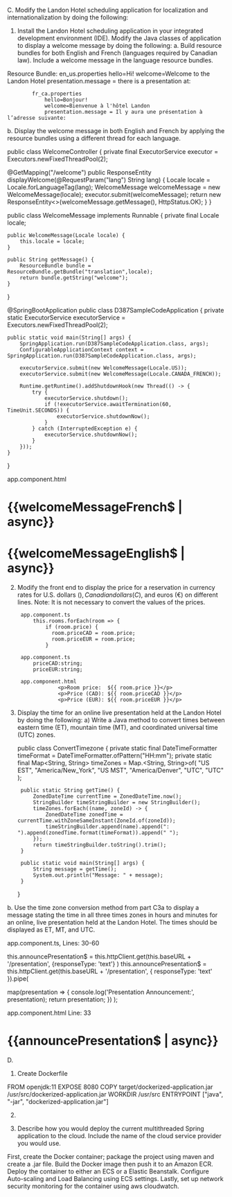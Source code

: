 C. Modify the Landon Hotel scheduling application for localization and internationalization by doing the following:
1. Install the Landon Hotel scheduling application in your integrated development environment (IDE). Modify the Java classes of application to display a welcome message by doing the following:
   a. Build resource bundles for both English and French (languages required by Canadian law). Include a welcome message in the language resource bundles.

Resource Bundle:
            en_us.properties
                hello=Hi!
                welcome=Welcome to the Landon Hotel
                presentation.message = there is a presentation at:

            fr_ca.properties
                hello=Bonjour!
                welcome=Bienvenue à l'hôtel Landon
                presentation.message = Il y aura une présentation à l’adresse suivante:

b. Display the welcome message in both English and French by applying the resource bundles using a different thread for each language.

public class WelcomeController {
private final ExecutorService executor = Executors.newFixedThreadPool(2);

@GetMapping("/welcome")
    public ResponseEntity<String> displayWelcome(@RequestParam("lang") String lang) {
        Locale locale = Locale.forLanguageTag(lang);
        WelcomeMessage welcomeMessage = new WelcomeMessage(locale);
        executor.submit(welcomeMessage);
        return new ResponseEntity<>(welcomeMessage.getMessage(), HttpStatus.OK);
    }
}


public class WelcomeMessage implements Runnable {
    private final Locale locale;

    public WelcomeMessage(Locale locale) {
        this.locale = locale;
    }

    public String getMessage() {
        ResourceBundle bundle = ResourceBundle.getBundle("translation",locale);
        return bundle.getString("welcome");
    }
}

@SpringBootApplication
public class D387SampleCodeApplication {
	private static ExecutorService executorService = Executors.newFixedThreadPool(2);

	public static void main(String[] args) {
		SpringApplication.run(D387SampleCodeApplication.class, args);
		ConfigurableApplicationContext context = SpringApplication.run(D387SampleCodeApplication.class, args);

		executorService.submit(new WelcomeMessage(Locale.US));
		executorService.submit(new WelcomeMessage(Locale.CANADA_FRENCH));

		Runtime.getRuntime().addShutdownHook(new Thread(() -> {
			try {
				executorService.shutdown();
				if (!executorService.awaitTermination(60, TimeUnit.SECONDS)) {
					executorService.shutdownNow();
				}
			} catch (InterruptedException e) {
				executorService.shutdownNow();
			}
		}));
	}

}

app.component.html
  <h1>{{welcomeMessageFrench$ | async}}</h1>
  <h1>{{welcomeMessageEnglish$ | async}}</h1>


2. Modify the front end to display the price for a reservation in currency rates for U.S. dollars ($), Canadian dollars (C$), and euros (€) on different lines.
   Note: It is not necessary to convert the values of the prices.

        app.component.ts
            this.rooms.forEach(room => {
                if (room.price) {
                  room.priceCAD = room.price;
                  room.priceEUR = room.price;
                }

        app.component.ts
            priceCAD:string;
            priceEUR:string;

        app.component.html
                    <p>Room price:  ${{ room.price }}</p>
                    <p>Price (CAD): ${{ room.priceCAD }}</p>
                    <p>Price (EUR): ${{ room.priceEUR }}</p>

3. Display the time for an online live presentation held at the Landon Hotel by doing the following:
     a) Write a Java method to convert times between eastern time (ET), mountain time (MT), and coordinated universal time (UTC) zones.

    public class ConvertTimezone {
        private static final DateTimeFormatter timeFormat = DateTimeFormatter.ofPattern("HH:mm");
        private static final Map<String, String> timeZones = Map.<String, String>of(
                "US EST", "America/New_York",
                "US MST", "America/Denver",
                "UTC", "UTC"
        );
    
        public static String getTime() {
            ZonedDateTime currentTime = ZonedDateTime.now();
            StringBuilder timeStringBuilder = new StringBuilder();
            timeZones.forEach((name, zoneId) -> {
                ZonedDateTime zonedTime = currentTime.withZoneSameInstant(ZoneId.of(zoneId));
                timeStringBuilder.append(name).append(": ").append(zonedTime.format(timeFormat)).append(" ");
            });
            return timeStringBuilder.toString().trim();
        }
    
        public static void main(String[] args) {
            String message = getTime();
            System.out.println("Message: " + message);
        }
    }

b. Use the time zone conversion method from part C3a to display a message stating the time in all three times zones in hours and minutes for an online,
live presentation held at the Landon Hotel. The times should be displayed as ET, MT, and UTC.

app.component.ts, Lines: 30-60

this.announcePresentation$ = this.httpClient.get(this.baseURL + '/presentation', {responseType: 'text'} )
this.announcePresentation$ = this.httpClient.get(this.baseURL + '/presentation', { responseType: 'text' }).pipe(

map(presentation => {
    console.log('Presentation Announcement:', presentation);
    return presentation;
    })
);

app.component.html Line: 33

  <div class="scene" id="presentation">
        <h1>{{announcePresentation$ | async}}</h1>
  </div>


D.
1. Create Dockerfile 

FROM openjdk:11
EXPOSE 8080
COPY target/dockerized-application.jar /usr/src/dockerized-application.jar
WORKDIR /usr/src
ENTRYPOINT ["java", "-jar", "dockerized-application.jar"]

2.

3. Describe how you would deploy the current multithreaded Spring application to the cloud. 
Include the name of the cloud service provider you would use.

First, create the Docker container; package the project using maven and create a .jar file.
Build the Docker image then push it to an Amazon ECR. Deploy the container to either an ECS
or a Elastic Beanstalk. Configure Auto-scaling and Load Balancing using ECS settings. Lastly, 
set up network security monitoring for the container using aws cloudwatch.